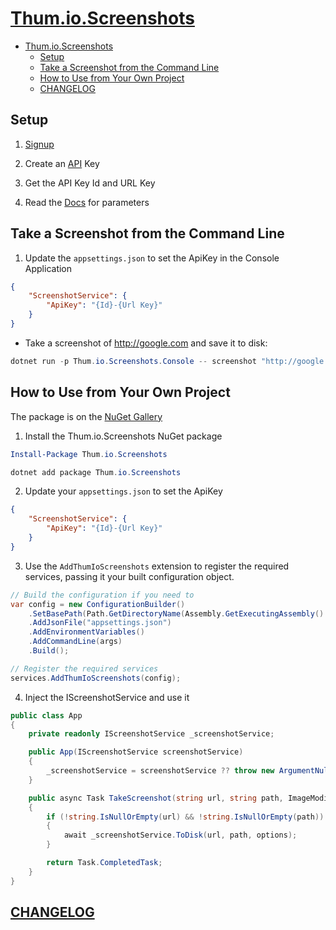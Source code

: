 # [Thum.io.Screenshots](https://www.thum.io/)

- [Thum.io.Screenshots](#thumioscreenshots)
  - [Setup](#setup)
  - [Take a Screenshot from the Command Line](#take-a-screenshot-from-the-command-line)
  - [How to Use from Your Own Project](#how-to-use-from-your-own-project)
  - [CHANGELOG](#changelog)

## Setup

1. [Signup](https://www.thum.io/signup)

2. Create an [API](https://www.thum.io/admin/keys) Key

3. Get the API Key Id and URL Key

4. Read the [Docs](https://www.thum.io/documentation/api/url) for parameters

## Take a Screenshot from the Command Line

1. Update the ```appsettings.json``` to set the ApiKey in the Console Application

```json
{
    "ScreenshotService": {
        "ApiKey": "{Id}-{Url Key}"
    }
}
```

- Take a screenshot of http://google.com and save it to disk:

```powershell
dotnet run -p Thum.io.Screenshots.Console -- screenshot "http://google.com" .\google.png
```

## How to Use from Your Own Project

The package is on the [NuGet Gallery](https://www.nuget.org/packages/Thum.io.Screenshots/)

1. Install the Thum.io.Screenshots NuGet package

```powershell
Install-Package Thum.io.Screenshots
```

```powershell
dotnet add package Thum.io.Screenshots
```

2. Update your ```appsettings.json``` to set the ApiKey

```json
{
    "ScreenshotService": {
        "ApiKey": "{Id}-{Url Key}"
    }
}
```

3. Use the ```AddThumIoScreenshots``` extension to register the required services,
   passing it your built configuration object.

```csharp
// Build the configuration if you need to
var config = new ConfigurationBuilder()
    .SetBasePath(Path.GetDirectoryName(Assembly.GetExecutingAssembly().Location))
    .AddJsonFile("appsettings.json")
    .AddEnvironmentVariables()
    .AddCommandLine(args)
    .Build();

// Register the required services
services.AddThumIoScreenshots(config);
```

4. Inject the IScreenshotService and use it

```csharp
public class App
{
    private readonly IScreenshotService _screenshotService;

    public App(IScreenshotService screenshotService)
    {
        _screenshotService = screenshotService ?? throw new ArgumentNullException(nameof(screenshotService));
    }

    public async Task TakeScreenshot(string url, string path, ImageModifierOptions options = null)
    {
        if (!string.IsNullOrEmpty(url) && !string.IsNullOrEmpty(path))
        {
            await _screenshotService.ToDisk(url, path, options);
        }

        return Task.CompletedTask;
    }
}
```

## [CHANGELOG](https://github.com/The-Running-Dev/Thum.io.Screenshots/CHANGELOG.md)